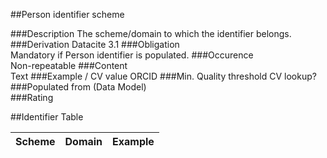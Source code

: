 ##Person identifier scheme

###Description
The scheme/domain to which the identifier belongs.
###Derivation
Datacite 3.1
###Obligation	
Mandatory if Person identifier is populated.
###Occurence	
Non-repeatable
###Content	
Text
###Example / CV value
ORCID
###Min. Quality threshold
CV lookup?
###Populated from (Data Model)	
###Rating


##Identifier Table

Scheme | Domain | Example
------------ | ------------- | ---------------
